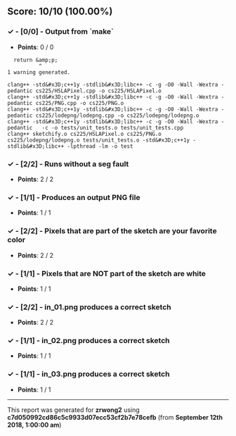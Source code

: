 


## Score: 10/10 (100.00%)


### ✓ - [0/0] - Output from &#x60;make&#x60;

- **Points**: 0 / 0

```sketchify.cpp:17:11: warning: address of stack memory associated with local variable &#x27;p&#x27; returned [-Wreturn-stack-address]
  return &amp;p;
          ^
1 warning generated.
```
```clang++ -std&#x3D;c++1y -stdlib&#x3D;libc++ -c -g -O0 -Wall -Wextra -pedantic sketchify.cpp -o sketchify.o
clang++ -std&#x3D;c++1y -stdlib&#x3D;libc++ -c -g -O0 -Wall -Wextra -pedantic cs225/HSLAPixel.cpp -o cs225/HSLAPixel.o
clang++ -std&#x3D;c++1y -stdlib&#x3D;libc++ -c -g -O0 -Wall -Wextra -pedantic cs225/PNG.cpp -o cs225/PNG.o
clang++ -std&#x3D;c++1y -stdlib&#x3D;libc++ -c -g -O0 -Wall -Wextra -pedantic cs225/lodepng/lodepng.cpp -o cs225/lodepng/lodepng.o
clang++ -std&#x3D;c++1y -stdlib&#x3D;libc++ -c -g -O0 -Wall -Wextra -pedantic   -c -o tests/unit_tests.o tests/unit_tests.cpp
clang++ sketchify.o cs225/HSLAPixel.o cs225/PNG.o cs225/lodepng/lodepng.o tests/unit_tests.o -std&#x3D;c++1y -stdlib&#x3D;libc++ -lpthread -lm -o test
```


### ✓ - [2/2] - Runs without a seg fault

- **Points**: 2 / 2





### ✓ - [1/1] - Produces an output PNG file

- **Points**: 1 / 1





### ✓ - [2/2] - Pixels that are part of the sketch are your favorite color

- **Points**: 2 / 2





### ✓ - [1/1] - Pixels that are NOT part of the sketch are white

- **Points**: 1 / 1





### ✓ - [2/2] - in_01.png produces a correct sketch

- **Points**: 2 / 2





### ✓ - [1/1] - in_02.png produces a correct sketch

- **Points**: 1 / 1





### ✓ - [1/1] - in_03.png produces a correct sketch

- **Points**: 1 / 1





---

This report was generated for **zrwong2** using **c7d050992cd86c5c9933d07ecc53cf2b7e78cefb** (from **September 12th 2018, 1:00:00 am**)
